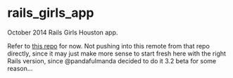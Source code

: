 rails_girls_app
===============

October 2014 Rails Girls Houston app.

Refer to [this repo](https://github.com/pandafulmanda/chirper) for now.  Not pushing into this remote from that repo directly, since it may just make more sense to start fresh here with the right Rails version, since @pandafulmanda decided to do it 3.2 beta for some reason...
